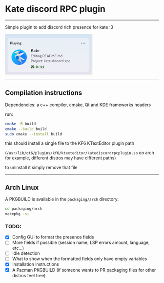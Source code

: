 # Kate discord RPC plugin
---

Simple plugin to add discord rich presence for kate :3

![Screenshot of the plugin on a discord profile](./img/screenshot_01.png)

---
## Compilation instructions

Dependencies: a c++ compiler, cmake, Qt and KDE frameworks headers

run:

```sh
cmake -B build
cmake --build build
sudo cmake --install build
```
this should install a single file to the KF6 KTextEditor plugin path

(`/usr/lib/qt6/plugins/kf6/ktexteditor/katediscordrpcplugin.so` on arch for example, different distros may have different paths)

to uninstall it simply remove that file

---

## Arch Linux
A PKGBUILD is available in the `packaging/arch` directory:
```bash
cd packaging/arch
makepkg -si
```

### TODO:
 - [x] Config GUI to format the presence fields
 - [ ] More fields if possible (session name, LSP errors amount, language, etc...)
 - [ ] Idle detection
 - [ ] What to show when the formatted fields only have empty variables
 - [x] Installation instructions
 - [x] A Pacman PKGBUILD (if someone wants to PR packaging files for other distros feel free)
